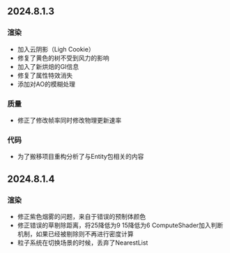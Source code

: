## 2024.8.1.3
### 渲染
- 加入云阴影（Ligh Cookie）
- 修复了黄色的树不受到风力的影响
- 加入了新烘焙的GI信息
- 修复了属性特效消失
- 添加对AO的模糊处理 
### 质量
- 修正了修改帧率同时修改物理更新速率
### 代码
- 为了搬移项目重构分析了与Entity包相关的内容
## 2024.8.1.4
### 渲染
- 修正紫色烟雾的问题，来自于错误的预制体颜色
- 修正错误的草剔除距离，将25降低为9 15降低为6 ComputeShader加入判断机制，如果已经被剔除则不再进行密度计算
- 粒子系统在切换场景的时候，丢弃了NearestList

